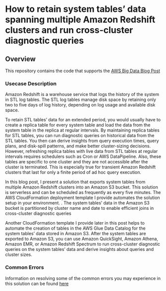 # How to retain system tables’ data spanning multiple Amazon Redshift clusters and run cross-cluster diagnostic queries

## Overview

This repository contains the code that supports the [AWS Big Data Blog Post](https://blogs.aws.amazon.com/bigdata/)

### Usecase Description
Amazon Redshift is a warehouse service that logs the history of the system in STL log tables. The STL log tables manage disk space by retaining only two to five days of log history, depending on log usage and available disk space.

To retain STL tables’ data for an extended period, you would usually have to create a replica table for every system table and load the data from the system table in the replica at regular intervals. By maintaining replica tables for STL tables, you can run diagnostic queries on historical data from the STL tables. You then can derive insights from query execution times, query plans, and disk-spill patterns, and make better cluster-sizing decisions. However, refreshing replica tables with live data from STL tables at regular intervals requires schedulers such as Cron or AWS DataPipeline. Also, these tables are specific to one cluster and they are not accessible after the cluster is terminated. This is especially true for transient Amazon Redshift clusters that last for only a finite period of ad hoc query execution.  

In this blog post, I present a solution that exports system tables from multiple Amazon Redshift clusters into an Amazon S3 bucket. This solution is serverless and can be scheduled as frequently as every five minutes. The AWS CloudFormation deployment template I provide automates the solution setup in your environment. . The system tables’ data in the Amazon S3 bucket is partitioned by cluster name and date to enable efficient joins in cross-cluster diagnostic queries

Another CloudFormation template I provide later in this post helps to automate the creation of tables in the AWS Glue Data Catalog for the system tables’ data stored in Amazon S3. After the system tables are exported to Amazon S3, you can use Amazon QuickSight, Amazon Athena, Amazon EMR, or Amazon Redshift Spectrum to run cross-cluster diagnostic queries on the system tables’ data and derive insights about queries and cluster sizes.

### Common Errors
Information on resolving some of the common errors you may experience in this solution can be found [here](/Common_Errors.md)
